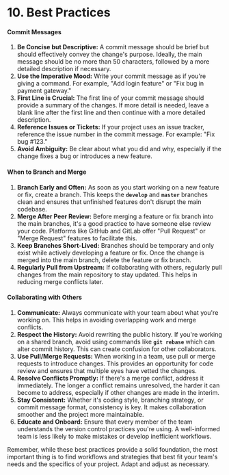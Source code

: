 # 10. Best Practices

#### **Commit Messages**

1. **Be Concise but Descriptive:** A commit message should be brief but should effectively convey the change's purpose. Ideally, the main message should be no more than 50 characters, followed by a more detailed description if necessary.
2. **Use the Imperative Mood:** Write your commit message as if you're giving a command. For example, "Add login feature" or "Fix bug in payment gateway."
3. **First Line is Crucial:** The first line of your commit message should provide a summary of the changes. If more detail is needed, leave a blank line after the first line and then continue with a more detailed description.
4. **Reference Issues or Tickets:** If your project uses an issue tracker, reference the issue number in the commit message. For example: "Fix bug #123."
5. **Avoid Ambiguity:** Be clear about what you did and why, especially if the change fixes a bug or introduces a new feature.

#### **When to Branch and Merge**

1. **Branch Early and Often:** As soon as you start working on a new feature or fix, create a branch. This keeps the **`develop`** and **`master`** branches clean and ensures that unfinished features don't disrupt the main codebase.
2. **Merge After Peer Review:** Before merging a feature or fix branch into the main branches, it's a good practice to have someone else review your code. Platforms like GitHub and GitLab offer "Pull Request" or "Merge Request" features to facilitate this.
3. **Keep Branches Short-Lived:** Branches should be temporary and only exist while actively developing a feature or fix. Once the change is merged into the main branch, delete the feature or fix branch.
4. **Regularly Pull from Upstream:** If collaborating with others, regularly pull changes from the main repository to stay updated. This helps in reducing merge conflicts later.

#### **Collaborating with Others**

1. **Communicate:** Always communicate with your team about what you're working on. This helps in avoiding overlapping work and merge conflicts.
2. **Respect the History:** Avoid rewriting the public history. If you're working on a shared branch, avoid using commands like **`git rebase`** which can alter commit history. This can create confusion for other collaborators.
3. **Use Pull/Merge Requests:** When working in a team, use pull or merge requests to introduce changes. This provides an opportunity for code review and ensures that multiple eyes have vetted the changes.
4. **Resolve Conflicts Promptly:** If there's a merge conflict, address it immediately. The longer a conflict remains unresolved, the harder it can become to address, especially if other changes are made in the interim.
5. **Stay Consistent:** Whether it's coding style, branching strategy, or commit message format, consistency is key. It makes collaboration smoother and the project more maintainable.
6. **Educate and Onboard:** Ensure that every member of the team understands the version control practices you're using. A well-informed team is less likely to make mistakes or develop inefficient workflows.

Remember, while these best practices provide a solid foundation, the most important thing is to find workflows and strategies that best fit your team's needs and the specifics of your project. Adapt and adjust as necessary.
